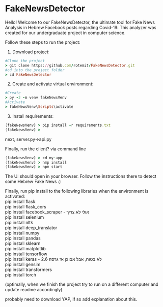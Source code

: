 # FakeNewsDetector

Hello! Welcome to our FakeNewsDetector, the ultimate tool for Fake News Analysis in Hebrew Facebook posts regarding Covid-19. This analyzer was created for our undergraduate project in computer science.

Follow these steps to run the project:
1. Download project:
```ruby
#Clone the project
> git clone https://github.com/rotemit/FakeNewsDetector.git
#cd into the project folder
> cd FakeNewsDetector
```
2. Create and activate virtual environment:
```ruby
#Create
> py -3 -m venv fakeNewsVenv
#Activate
> fakeNewsVenv\Scripts\activate
```
3. Install requirements:
```ruby
(fakeNewsVenv) > pip install -r requirements.txt
(fakeNewsVenv) > 
```

next, server.py->api.py

Finally, run the client? via command line
```ruby
(fakeNewsVenv) > cd my-app
(fakeNewsVenv) > nmp install
(fakeNewsVenv) > npm start
```

The UI should open in your browser. Follow the instructions there to detect some Hebrew Fake News :)

Finally, run pip install to the following libraries when the environment is activated:</br>
pip install flask</br>
pip install flask_cors</br>
pip install facebook_scraper - אולי לא צריך</br>
pip install selenium</br>
pip install nltk</br>
pip install deep_translator</br>
pip install numpy</br>
pip install pandas</br>
pip install sklearn</br>
pip install matplotlib</br>
pip install tensorflow</br>
pip install keras - לא בטוח, אבל אם כן אז גרסה 2.6</br>
pip install gensim</br>
pip install transformers</br>
pip install torch</br>

(optimally, when we finish the project try to run on a different computer and update readme accordingly)

probably need to download YAP, if so add explanation about this.

